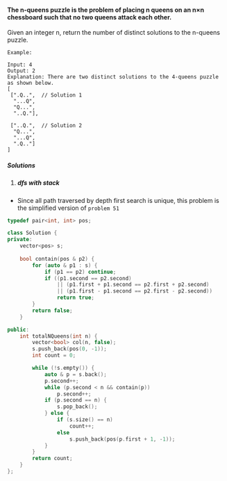 #### The n-queens puzzle is the problem of placing n queens on an n×n chessboard such that no two queens attack each other.

Given an integer n, return the number of distinct solutions to the n-queens puzzle.

```
Example:

Input: 4
Output: 2
Explanation: There are two distinct solutions to the 4-queens puzzle as shown below.
[
 [".Q..",  // Solution 1
  "...Q",
  "Q...",
  "..Q."],

 ["..Q.",  // Solution 2
  "Q...",
  "...Q",
  ".Q.."]
]
```

##### Solutions


1. ##### dfs with stack

- Since all path traversed by depth first search is unique, this problem is the simplified version of `problem 51`

```c++
typedef pair<int, int> pos;

class Solution {
private:
    vector<pos> s;
    
    bool contain(pos & p2) {
        for (auto & p1 : s) {
            if (p1 == p2) continue;
            if ((p1.second == p2.second) 
                || (p1.first + p1.second == p2.first + p2.second) 
                || (p1.first - p1.second == p2.first - p2.second))
                return true;
        }
        return false;
    }

public:
    int totalNQueens(int n) {
        vector<bool> col(n, false);
        s.push_back(pos(0, -1));
        int count = 0;

        while (!s.empty()) {
            auto & p = s.back();
            p.second++;
            while (p.second < n && contain(p))  
                p.second++;
            if (p.second == n) {
                s.pop_back();
            } else {
                if (s.size() == n)
                    count++;
                else
                    s.push_back(pos(p.first + 1, -1));
            }
        }
        return count;
    }
};
```